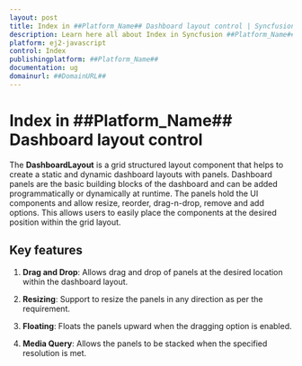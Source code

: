 ```yaml
---
layout: post
title: Index in ##Platform_Name## Dashboard layout control | Syncfusion
description: Learn here all about Index in Syncfusion ##Platform_Name## Dashboard layout control of Syncfusion Essential JS 2 and more.
platform: ej2-javascript
control: Index 
publishingplatform: ##Platform_Name##
documentation: ug
domainurl: ##DomainURL##
---
```


# Index in ##Platform_Name## Dashboard layout control

The **DashboardLayout** is a grid structured layout component that helps to create a static and dynamic dashboard layouts with panels. Dashboard panels are the basic building blocks of the dashboard and can be added programmatically or dynamically at runtime. The panels hold the UI components and allow resize, reorder, drag-n-drop, remove and add options. This allows users to easily place the components at the desired position within the grid layout.

## Key features

1. **Drag and Drop**: Allows drag and drop of panels at the desired location within the dashboard layout.

2. **Resizing**: Support to resize the panels in any direction as per the requirement.

3. **Floating**: Floats the panels upward when the dragging option is enabled.

4. **Media Query**: Allows the panels to be stacked when the specified resolution is met.